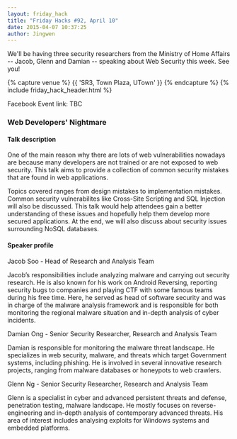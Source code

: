 ```yaml
---
layout: friday_hack
title: "Friday Hacks #92, April 10"
date: 2015-04-07 10:37:25
author: Jingwen
---
```


We'll be having three security researchers from the Ministry of Home Affairs --
Jacob, Glenn and Damian -- speaking about Web Security this week. See you!

{% capture venue %}
    {{ 'SR3, Town Plaza, UTown' }}
{% endcapture %}
{% include friday_hack_header.html %}

Facebook Event link: TBC

### Web Developers' Nightmare
 
#### Talk description

One of the main reason why there are lots of web vulnerabilities nowadays are because many developers are not trained or are not exposed to web security.  This talk aims to provide a collection of common security mistakes that are found in web applications.  

Topics covered ranges from design mistakes to implementation mistakes. Common security vulnerabilites like Cross-Site Scripting and SQL Injection will also be discussed. This talk would help attendees gain a better understanding of these issues and hopefully help them develop more secured applications. At the end, we will also discuss about security issues surrounding NoSQL databases.  

#### Speaker profile

Jacob Soo - Head of Research and Analysis Team

Jacob’s responsibilities include analyzing malware and carrying out security research. He is also known for his work on Android Reversing, reporting security bugs to companies and playing CTF with some famous teams during his free time. Here, he served as head of software security and was in charge of the malware analysis framework and is responsible for both monitoring the regional malware situation and in-depth analysis of cyber incidents.

Damian Ong - Senior Security Researcher, Research and Analysis Team

Damian is responsible for monitoring the malware threat landscape. He specializes in web security, malware, and threats which target Government systems, including phishing. He is involved in several innovative research projects, ranging from malware databases or honeypots to web crawlers.

Glenn Ng - Senior Security Researcher, Research and Analysis Team

Glenn is a specialist in cyber and advanced persistent threats and defense, penetration testing, malware landscape. He mostly focuses on reverse-engineering and in-depth analysis of contemporary advanced threats. His area of interest includes analysing exploits for Windows systems and embedded platforms.
